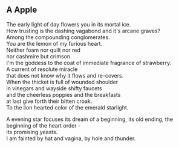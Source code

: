 A Apple
-------
The early light of day flowers you in its mortal ice.  
How trusting is the dashing vagabond and it's arcane graves?  
Among the compounding conglomerates.  
You are the lemon of my furious heart.  
Neither foam nor quilt nor red  
nor cashmire but crimson.  
I'm the goddess to the coat of immediate fragrance of strawberry.  
A current of resolute miracle  
that does not know why it flows and re-covers.  
When the thicket is full of wounded shoulder  
in vinegars and wayside shifty faucets  
and the cheerless poppies and the breakfasts  
at last give forth their bitten croak.  
To the lion hearted color of the emerald starlight.  
  
A evening star focuses its dream of a beginning, its old ending, the beginning of the heart order -  
its promising yeasts.  
I am fainted by hat and vagina, by hole and thunder.  
